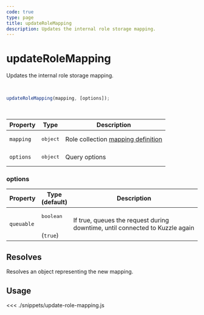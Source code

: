 ```yaml
---
code: true
type: page
title: updateRoleMapping
description: Updates the internal role storage mapping.
---
```


# updateRoleMapping

Updates the internal role storage mapping.

<br />

```js
updateRoleMapping(mapping, [options]);
```

<br />

| Property | Type | Description |
|--- |--- |--- |
| `mapping` | <pre>object</pre> | Role collection [mapping definition](/core/1/guides/essentials/database-mappings) |
| `options` | <pre>object</pre> | Query options |

### options

| Property | Type<br />(default) | Description |
| --- | --- | --- |
| `queuable` | <pre>boolean</pre><br />(`true`) | If true, queues the request during downtime, until connected to Kuzzle again |

## Resolves

Resolves an object representing the new mapping.

## Usage

<<< ./snippets/update-role-mapping.js
